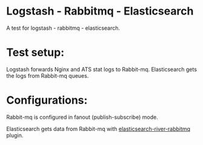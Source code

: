Logstash - Rabbitmq - Elasticsearch
==============
A test for logstash - rabbitmq - elasticsearch.

Test setup:
==============
Logstash forwards Nginx and ATS stat logs to Rabbit-mq.
Elasticsearch gets the logs from Rabbit-mq queues.

Configurations:
==============
Rabbit-mq is configured in fanout (publish-subscribe) mode.

Elasticsearch gets data from Rabbit-mq with <a href="https://github.com/elasticsearch/elasticsearch-river-rabbitmq">elasticsearch-river-rabbitmq</a> plugin.

